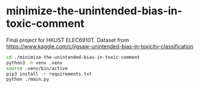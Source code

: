 # minimize-the-unintended-bias-in-toxic-comment

Final project for HKUST ELEC6910T. Dataset from https://www.kaggle.com/c/jigsaw-unintended-bias-in-toxicity-classification

``` bash
cd ./minimize-the-unintended-bias-in-toxic-comment
python3 -m venv .venv
source .venv/bin/active
pip3 install -r requirements.txt
python ./main.py
```
